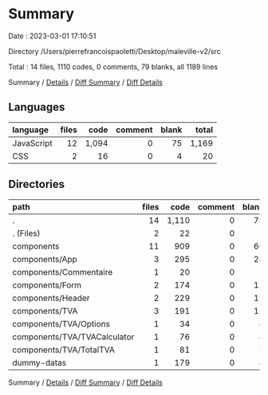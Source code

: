 # Summary

Date : 2023-03-01 17:10:51

Directory /Users/pierrefrancoispaoletti/Desktop/maleville-v2/src

Total : 14 files,  1110 codes, 0 comments, 79 blanks, all 1189 lines

Summary / [Details](details.md) / [Diff Summary](diff.md) / [Diff Details](diff-details.md)

## Languages
| language | files | code | comment | blank | total |
| :--- | ---: | ---: | ---: | ---: | ---: |
| JavaScript | 12 | 1,094 | 0 | 75 | 1,169 |
| CSS | 2 | 16 | 0 | 4 | 20 |

## Directories
| path | files | code | comment | blank | total |
| :--- | ---: | ---: | ---: | ---: | ---: |
| . | 14 | 1,110 | 0 | 79 | 1,189 |
| . (Files) | 2 | 22 | 0 | 5 | 27 |
| components | 11 | 909 | 0 | 66 | 975 |
| components/App | 3 | 295 | 0 | 28 | 323 |
| components/Commentaire | 1 | 20 | 0 | 3 | 23 |
| components/Form | 2 | 174 | 0 | 13 | 187 |
| components/Header | 2 | 229 | 0 | 11 | 240 |
| components/TVA | 3 | 191 | 0 | 11 | 202 |
| components/TVA/Options | 1 | 34 | 0 | 4 | 38 |
| components/TVA/TVACalculator | 1 | 76 | 0 | 4 | 80 |
| components/TVA/TotalTVA | 1 | 81 | 0 | 3 | 84 |
| dummy-datas | 1 | 179 | 0 | 8 | 187 |

Summary / [Details](details.md) / [Diff Summary](diff.md) / [Diff Details](diff-details.md)